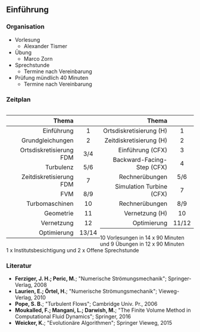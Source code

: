 <style>
#left {
  left:-8.33%;
  text-align: left;
  float: left;
  width:50%;
  z-index:-10;
}

#right {
  left:31.25%;
  top: 75px;
  float: right;
  text-align: left;
  z-index:-10;
  width:50%;
}
</style>
## Einführung


### Organisation

- Vorlesung
  - Alexander Tismer
- Übung
  - Marco Zorn
- Sprechstunde 
  - Termine nach Vereinbarung
- Prüfung mündlich 40 Minuten
  - Termine nach Vereinbarung


### Zeitplan

<div id="left">
  
| Thema                   |       |
|------------------------:|:-----:|
| Einführung              | 1     |
| Grundgleichungen        | 2     |
| Ortsdiskretisierung FDM | 3/4   |
| Turbulenz               | 5/6   |
| Zeitdiskretisierung FDM | 7     |
| FVM                     | 8/9   |
| Turbomaschinen          | 10    |
| Geometrie               | 11    |
| Vernetzung              | 12    |
| Optimierung             | 13/14 |

</div>
<div id="right">

| Thema                      |       |
|---------------------------:|:-----:|
| Ortsdiskretisierung (H)    | 1     |
| Zeitdiskretisierung (H)    | 2     |
| Einführung (CFX)           | 3     |
| Backward-Facing-Step (CFX) | 4     |
| Rechnerübungen             | 5/6   |
| Simulation Turbine (CFX)   | 7     |
| Rechnerübungen             | 8/9   |
| Vernetzung (H)             | 10    |
| Optimierung                | 11/12 |

</div>
<p class="r-fit-text">
10 Vorlesungen in 14 x 90 Minuten und 9 Übungen in 12 x 90 Minuten<br>
1 x Institutsbesichtigung und 2 x Offene Sprechstunde
</p>


### Literatur

+ **Ferziger, J. H.; Peric, M.**; "Numerische Strömungsmechanik"; 
  Springer-Verlag, 2008
+ **Laurien, E.; Örtel, H.**; "Numerische Strömungsmechanik"; 
  Vieweg-Verlag, 2010
+ **Pope, S. B.**; "Turbulent Flows"; Cambridge Univ. Pr., 2006
+ **Moukalled, F.; Mangani, L.; Darwish, M.**;
  "The Finite Volume Method in Computational Fluid Dynamics"; Springer, 2016
+ **Weicker, K.**; "Evolutionäre Algorithmen"; Springer Vieweg, 2015
